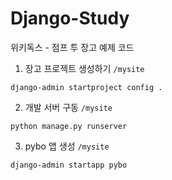 # Django-Study
위키독스 - 점프 투 장고 예제 코드



1. 장고 프로젝트 생성하기
`/mysite`
```shell
django-admin startproject config .
```

2. 개발 서버 구동
`/mysite`
```shell
python manage.py runserver
```


3. pybo 앱 생성
`/mysite`
```shell
django-admin startapp pybo
```

